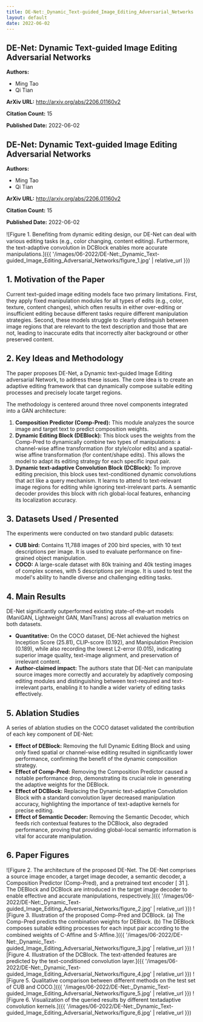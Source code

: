 ```yaml
---
title: DE-Net:_Dynamic_Text-guided_Image_Editing_Adversarial_Networks
layout: default
date: 2022-06-02
---
```

## DE-Net: Dynamic Text-guided Image Editing Adversarial Networks
**Authors:**
- Ming Tao
- Qi Tian

**ArXiv URL:** http://arxiv.org/abs/2206.01160v2

**Citation Count:** 15

**Published Date:** 2022-06-02

## DE-Net: Dynamic Text-guided Image Editing Adversarial Networks
**Authors:**
- Ming Tao
- Qi Tian

**ArXiv URL:** http://arxiv.org/abs/2206.01160v2

**Citation Count:** 15

**Published Date:** 2022-06-02

![Figure 1. Beneﬁting from dynamic editing design, our DE-Net can deal with various editing tasks (e.g., color changing, content editing). Furthermore, the text-adaptive convolution in DCBlock enables more accurate manipulations.]({{ '/images/06-2022/DE-Net:_Dynamic_Text-guided_Image_Editing_Adversarial_Networks/figure_1.jpg' | relative_url }})
## 1. Motivation of the Paper
Current text-guided image editing models face two primary limitations. First, they apply fixed manipulation modules for all types of edits (e.g., color, texture, content changes), which often results in either over-editing or insufficient editing because different tasks require different manipulation strategies. Second, these models struggle to clearly distinguish between image regions that are relevant to the text description and those that are not, leading to inaccurate edits that incorrectly alter background or other preserved content.

## 2. Key Ideas and Methodology
The paper proposes DE-Net, a Dynamic text-guided Image Editing adversarial Network, to address these issues. The core idea is to create an adaptive editing framework that can dynamically compose suitable editing processes and precisely locate target regions.

The methodology is centered around three novel components integrated into a GAN architecture:
1.  **Composition Predictor (Comp-Pred):** This module analyzes the source image and target text to predict composition weights.
2.  **Dynamic Editing Block (DEBlock):** This block uses the weights from the Comp-Pred to dynamically combine two types of manipulations: a channel-wise affine transformation (for style/color edits) and a spatial-wise affine transformation (for content/shape edits). This allows the model to adapt its editing strategy for each specific input pair.
3.  **Dynamic text-adaptive Convolution Block (DCBlock):** To improve editing precision, this block uses text-conditioned dynamic convolutions that act like a query mechanism. It learns to attend to text-relevant image regions for editing while ignoring text-irrelevant parts. A semantic decoder provides this block with rich global-local features, enhancing its localization accuracy.

## 3. Datasets Used / Presented
The experiments were conducted on two standard public datasets:
*   **CUB bird:** Contains 11,788 images of 200 bird species, with 10 text descriptions per image. It is used to evaluate performance on fine-grained object manipulation.
*   **COCO:** A large-scale dataset with 80k training and 40k testing images of complex scenes, with 5 descriptions per image. It is used to test the model's ability to handle diverse and challenging editing tasks.

## 4. Main Results
DE-Net significantly outperformed existing state-of-the-art models (ManiGAN, Lightweight GAN, ManiTrans) across all evaluation metrics on both datasets.
*   **Quantitative:** On the COCO dataset, DE-Net achieved the highest Inception Score (25.81), CLIP-score (0.192), and Manipulation Precision (0.189), while also recording the lowest L2-error (0.015), indicating superior image quality, text-image alignment, and preservation of irrelevant content.
*   **Author-claimed impact:** The authors state that DE-Net can manipulate source images more correctly and accurately by adaptively composing editing modules and distinguishing between text-required and text-irrelevant parts, enabling it to handle a wider variety of editing tasks effectively.

## 5. Ablation Studies
A series of ablation studies on the COCO dataset validated the contribution of each key component of DE-Net:
*   **Effect of DEBlock:** Removing the full Dynamic Editing Block and using only fixed spatial or channel-wise editing resulted in significantly lower performance, confirming the benefit of the dynamic composition strategy.
*   **Effect of Comp-Pred:** Removing the Composition Predictor caused a notable performance drop, demonstrating its crucial role in generating the adaptive weights for the DEBlock.
*   **Effect of DCBlock:** Replacing the Dynamic text-adaptive Convolution Block with a standard convolution layer decreased manipulation accuracy, highlighting the importance of text-adaptive kernels for precise editing.
*   **Effect of Semantic Decoder:** Removing the Semantic Decoder, which feeds rich contextual features to the DCBlock, also degraded performance, proving that providing global-local semantic information is vital for accurate manipulation.

## 6. Paper Figures
![Figure 2. The architecture of the proposed DE-Net. The DE-Net comprises a source image encoder, a target image decoder, a semantic decoder, a Composition Predictor (Comp-Pred), and a pretrained text encoder [ 31 ]. The DEBlock and DCBlock are introduced in the target image decoder to enable effective and accurate manipulations, respectively.]({{ '/images/06-2022/DE-Net:_Dynamic_Text-guided_Image_Editing_Adversarial_Networks/figure_2.jpg' | relative_url }})
![Figure 3. Illustration of the proposed Comp-Pred and DCBlock. (a) The Comp-Pred predicts the combination weights for DEBlock. (b) The DEBlock composes suitable editing processes for each input pair according to the combined weights of C-Afﬁne and S-Afﬁne.]({{ '/images/06-2022/DE-Net:_Dynamic_Text-guided_Image_Editing_Adversarial_Networks/figure_3.jpg' | relative_url }})
![Figure 4. Illustration of the DCBlock. The text-attended features are predicted by the text-conditioned convolution layer.]({{ '/images/06-2022/DE-Net:_Dynamic_Text-guided_Image_Editing_Adversarial_Networks/figure_4.jpg' | relative_url }})
![Figure 5. Qualitative comparison between different methods on the test set of CUB and COCO.]({{ '/images/06-2022/DE-Net:_Dynamic_Text-guided_Image_Editing_Adversarial_Networks/figure_5.jpg' | relative_url }})
![Figure 6. Visualization of the queried results by different textadaptive convolution kernels.]({{ '/images/06-2022/DE-Net:_Dynamic_Text-guided_Image_Editing_Adversarial_Networks/figure_6.jpg' | relative_url }})
